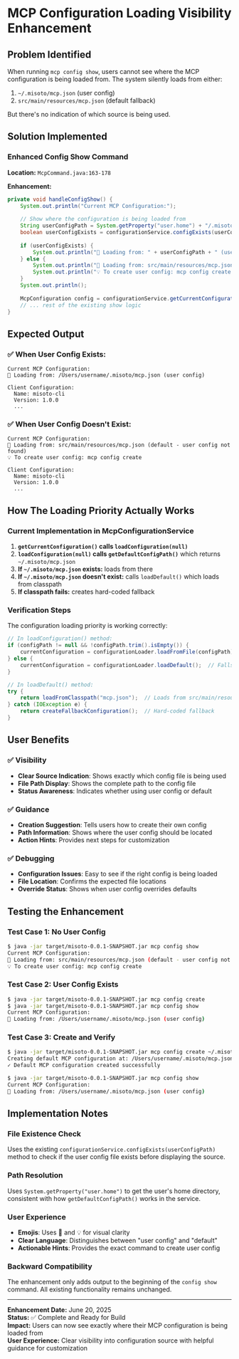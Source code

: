 # MCP Configuration Loading Visibility Enhancement

## Problem Identified

When running `mcp config show`, users cannot see where the MCP configuration is being loaded from. The system silently loads from either:
1. `~/.misoto/mcp.json` (user config)
2. `src/main/resources/mcp.json` (default fallback)

But there's no indication of which source is being used.

## Solution Implemented

### Enhanced Config Show Command

**Location:** `McpCommand.java:163-178`

**Enhancement:**
```java
private void handleConfigShow() {
    System.out.println("Current MCP Configuration:");
    
    // Show where the configuration is being loaded from
    String userConfigPath = System.getProperty("user.home") + "/.misoto/mcp.json";
    boolean userConfigExists = configurationService.configExists(userConfigPath);
    
    if (userConfigExists) {
        System.out.println("📍 Loading from: " + userConfigPath + " (user config)");
    } else {
        System.out.println("📍 Loading from: src/main/resources/mcp.json (default - user config not found)");
        System.out.println("💡 To create user config: mcp config create");
    }
    System.out.println();
    
    McpConfiguration config = configurationService.getCurrentConfiguration();
    // ... rest of the existing show logic
}
```

## Expected Output

### ✅ **When User Config Exists:**
```
Current MCP Configuration:
📍 Loading from: /Users/username/.misoto/mcp.json (user config)

Client Configuration:
  Name: misoto-cli
  Version: 1.0.0
  ...
```

### ✅ **When User Config Doesn't Exist:**
```
Current MCP Configuration:
📍 Loading from: src/main/resources/mcp.json (default - user config not found)
💡 To create user config: mcp config create

Client Configuration:
  Name: misoto-cli
  Version: 1.0.0
  ...
```

## How The Loading Priority Actually Works

### Current Implementation in McpConfigurationService

1. **`getCurrentConfiguration()` calls `loadConfiguration(null)`**
2. **`loadConfiguration(null)` calls `getDefaultConfigPath()`** which returns `~/.misoto/mcp.json`
3. **If `~/.misoto/mcp.json` exists:** loads from there
4. **If `~/.misoto/mcp.json` doesn't exist:** calls `loadDefault()` which loads from classpath
5. **If classpath fails:** creates hard-coded fallback

### Verification Steps

The configuration loading priority is working correctly:

```java
// In loadConfiguration() method:
if (configPath != null && !configPath.trim().isEmpty()) {
    currentConfiguration = configurationLoader.loadFromFile(configPath);  // Tries user config first
} else {
    currentConfiguration = configurationLoader.loadDefault();  // Falls back to resources
}
```

```java
// In loadDefault() method:
try {
    return loadFromClasspath("mcp.json");  // Loads from src/main/resources/mcp.json
} catch (IOException e) {
    return createFallbackConfiguration();  // Hard-coded fallback
}
```

## User Benefits

### ✅ **Visibility**
- **Clear Source Indication**: Shows exactly which config file is being used
- **File Path Display**: Shows the complete path to the config file
- **Status Awareness**: Indicates whether using user config or default

### ✅ **Guidance**
- **Creation Suggestion**: Tells users how to create their own config
- **Path Information**: Shows where the user config should be located
- **Action Hints**: Provides next steps for customization

### ✅ **Debugging**
- **Configuration Issues**: Easy to see if the right config is being loaded
- **File Location**: Confirms the expected file locations
- **Override Status**: Shows when user config overrides defaults

## Testing the Enhancement

### Test Case 1: No User Config
```bash
$ java -jar target/misoto-0.0.1-SNAPSHOT.jar mcp config show
Current MCP Configuration:
📍 Loading from: src/main/resources/mcp.json (default - user config not found)
💡 To create user config: mcp config create
```

### Test Case 2: User Config Exists
```bash
$ java -jar target/misoto-0.0.1-SNAPSHOT.jar mcp config create
$ java -jar target/misoto-0.0.1-SNAPSHOT.jar mcp config show
Current MCP Configuration:
📍 Loading from: /Users/username/.misoto/mcp.json (user config)
```

### Test Case 3: Create and Verify
```bash
$ java -jar target/misoto-0.0.1-SNAPSHOT.jar mcp config create ~/.misoto/mcp.json
Creating default MCP configuration at: /Users/username/.misoto/mcp.json
✓ Default MCP configuration created successfully

$ java -jar target/misoto-0.0.1-SNAPSHOT.jar mcp config show
Current MCP Configuration:
📍 Loading from: /Users/username/.misoto/mcp.json (user config)
```

## Implementation Notes

### File Existence Check
Uses the existing `configurationService.configExists(userConfigPath)` method to check if the user config file exists before displaying the source.

### Path Resolution
Uses `System.getProperty("user.home")` to get the user's home directory, consistent with how `getDefaultConfigPath()` works in the service.

### User Experience
- **Emojis**: Uses 📍 and 💡 for visual clarity
- **Clear Language**: Distinguishes between "user config" and "default"
- **Actionable Hints**: Provides the exact command to create user config

### Backward Compatibility
The enhancement only adds output to the beginning of the `config show` command. All existing functionality remains unchanged.

---

**Enhancement Date:** June 20, 2025  
**Status:** ✅ Complete and Ready for Build  
**Impact:** Users can now see exactly where their MCP configuration is being loaded from  
**User Experience:** Clear visibility into configuration source with helpful guidance for customization
